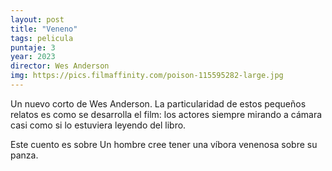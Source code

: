 ```yaml
---
layout: post
title: "Veneno"
tags: pelicula
puntaje: 3
year: 2023
director: Wes Anderson
img: https://pics.filmaffinity.com/poison-115595282-large.jpg
---
```


Un nuevo corto de Wes Anderson. La particularidad de estos pequeños relatos es como se desarrolla el film: los actores siempre mirando a cámara casi como si lo estuviera leyendo del libro.

Este cuento es sobre Un hombre cree tener una víbora venenosa sobre su panza. 
